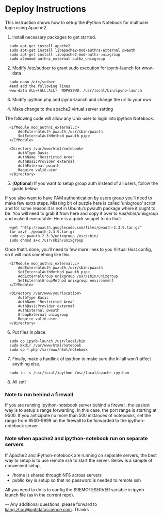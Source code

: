 # Deploy Instructions

This instruction shows how to setup the iPython Notebook for multiuser login using Apache2. 

1. Install necessary packages to get started. 

  ```
    sudo apt-get install apache2
    sudo apt-get install libapache2-mod-authnz-external pwauth
    sudo apt-get install libapache2-mod-authz-unixgroup
    sudo a2enmod authnz_external authz_unixgroup
  ```

2. Modify /etc/sudoer to grant sudo execution for ipynb-launch for www-data

  ```
    sudo nano /etc/sudoer
    #and add the following lines
    www-data ALL=(ALL:ALL)  NOPASSWD: /usr/local/bin/ipynb-launch
  ```

3. Modify ipython.php and ipynb-launch and change the url to your own


4. Make change to the apache2 virtual server setting 

  The following code will allow any Unix user to login into ipython Notebook. 

  ```
    <IfModule mod_authnz_external.c>
        AddExternalAuth pwauth /usr/sbin/pwauth
        SetExternalAuthMethod pwauth pipe
    </IfModule>

    <Directory /var/www/html/notebook>
        AuthType Basic
        AuthName "Restricted Area"
        AuthBasicProvider external
        AuthExternal pwauth
        Require valid-user
    </Directory>
  ```

5. (**Optional**) If you want to setup group auth instead of all users, follow the guide below:

  If you also want to have PAM authentication by users group you’ll need to make few extra steps. Missing bit of puzzle here is called ‘unixgroup’ script and for some reason it is not in Ubuntu’s pwauth package where it ought to be. You will need to grab it from here and copy it over to /usr/sbin/unixgroup and make it executable. Here is a quick snippet to do that:

  ```
    wget "http://pwauth.googlecode.com/files/pwauth-2.3.9.tar.gz"
    tar xzvf ./pwauth-2.3.9.tar.gz
    sudo cp pwauth-2.3.9/unixgroup /usr/sbin/
    sudo chmod a+x /usr/sbin/unixgroup
  ```
  Once that’s done, you’ll need to few more lines to you Virtual Host config, so it will look something like this:

  ```
    <IfModule mod_authnz_external.c>
        AddExternalAuth pwauth /usr/sbin/pwauth
        SetExternalAuthMethod pwauth pipe
        AddExternalGroup unixgroup /usr/sbin/unixgroup
        SetExternalGroupMethod unixgroup environment
    </IfModule>
    
    <Directory /var/www/yourlocation>
        AuthType Basic
        AuthName "Restricted Area"
        AuthBasicProvider external
        AuthExternal pwauth
        GroupExternal unixgroup
        Require valid-user
    </Directory>
  ```

6. Put files in place:

  ```
    sudo cp ipynb-launch /usr/local/bin
    sudo mkdir /var/www/html/notebook
    sudo cp *.php /var/www/html/notebook
  ```

7. Finally, make a hardlink of ipython to make sure the killall won't affect anything else. 

  ```
    sudo ln -s /usr/local/ipython /usr/local/apache-ipython
  ```    

8. All set!

### Note to run behind a firewall

If you are running ipython-notebook server behind a firewall, the easiest way is to setup a range forwarding. In this case, 
the port range is starting at 9500. If you anticipate no more than 500 instances of notebooks, set the range from 9500-9999 on the firewall to be 
forwarded to the ipython-notebook server. 

### Note when apache2 and ipython-notebook run on separate servers

If Apache2 and iPython-notebook are running on separate servers, the best way to setup is to use remote ssh to start the server. Below is a sample of convenient setup, 

* /home is shared through NFS across servers
* public key is setup so that no password is needed to remote ssh

All you need to do is to config the $REMOTESERVER variable in ipynb-launch file (as in the current repo).

-- 
Any additional questions, please forward to liang.zhou@optidatascience.com. Thanks